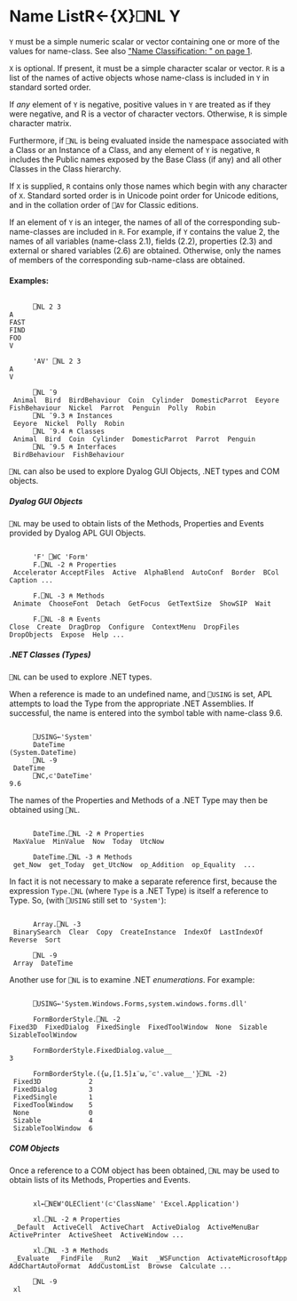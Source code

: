 



<h1 class="heading"><span class="name">Name List</span><span class="command">R←{X}⎕NL Y</span></h1>

`Y` must be a simple numeric scalar or vector containing one or more of the values for name-class.  See also ["Name Classification: " on page 1](nc.md).


`X` is optional. If present, it must be a simple character scalar or vector. `R` is a list of the names of active objects whose name-class is included in `Y` in standard sorted order.


If *any* element of `Y` is negative, positive values in `Y` are treated as if they were negative, and R is a vector of character vectors. Otherwise, `R` is simple character matrix.


Furthermore, if `⎕NL` is being evaluated inside the namespace associated with a Class or an Instance of a Class, and any element of `Y` is negative, `R` includes the Public names exposed by the Base Class (if any) and all other Classes in the Class hierarchy.


If `X` is supplied, `R` contains only those names which begin with any character of `X`. Standard sorted order is in Unicode point order for Unicode editions, and in the collation order of `⎕AV` for Classic editions.


If an element of `Y` is an integer, the names of all of the corresponding sub-name-classes are included in `R`. For example, if `Y` contains the value 2, the names of all variables (name-class 2.1), fields (2.2), properties (2.3) and external or shared variables (2.6) are obtained. Otherwise, only the names of members of the corresponding sub-name-class are obtained.

#### Examples:
```apl

      ⎕NL 2 3
A
FAST
FIND
FOO
V

      'AV' ⎕NL 2 3
A
V

      ⎕NL ¯9
 Animal  Bird  BirdBehaviour  Coin  Cylinder  DomesticParrot  Eeyore  FishBehaviour  Nickel  Parrot  Penguin  Polly  Robin 
      ⎕NL ¯9.3 ⍝ Instances
 Eeyore  Nickel  Polly  Robin 
      ⎕NL ¯9.4 ⍝ Classes
 Animal  Bird  Coin  Cylinder  DomesticParrot  Parrot  Penguin
      ⎕NL ¯9.5 ⍝ Interfaces
 BirdBehaviour  FishBehaviour
```


`⎕NL` can also be used to explore Dyalog GUI Objects, .NET types and COM objects.

##### Dyalog GUI Objects


`⎕NL` may be used to obtain lists of the Methods, Properties and Events provided by Dyalog APL GUI Objects.
```apl

      'F' ⎕WC 'Form'
      F.⎕NL -2 ⍝ Properties
 Accelerator AcceptFiles  Active  AlphaBlend  AutoConf  Border  BCol  Caption ...

      F.⎕NL -3 ⍝ Methods
 Animate  ChooseFont  Detach  GetFocus  GetTextSize  ShowSIP  Wait

      F.⎕NL -8 ⍝ Events
Close  Create  DragDrop  Configure  ContextMenu  DropFiles  DropObjects  Expose  Help ...
```

##### .NET Classes (Types)


`⎕NL` can be used to explore .NET types.


When a reference is made to an undefined name, and `⎕USING` is set, APL attempts to load the Type from the appropriate .NET Assemblies. If successful, the name is entered into the symbol table with name-class 9.6.
```apl

      ⎕USING←'System'
      DateTime
(System.DateTime)
      ⎕NL -9
 DateTime
      ⎕NC,⊂'DateTime'
9.6
```


The names of the Properties and Methods of a .NET Type may then be obtained using `⎕NL`.
```apl

      DateTime.⎕NL -2 ⍝ Properties
 MaxValue  MinValue  Now  Today  UtcNow 

      DateTime.⎕NL -3 ⍝ Methods
 get_Now  get_Today  get_UtcNow  op_Addition  op_Equality  ...
```


In fact it is not necessary to make a separate reference first, because the expression `Type.⎕NL` (where `Type` is a .NET Type) is itself a reference to Type. So, (with `⎕USING` still set to `'System'`):
```apl

      Array.⎕NL -3
 BinarySearch  Clear  Copy  CreateInstance  IndexOf  LastIndexOf  Reverse  Sort

      ⎕NL -9
 Array  DateTime
```



Another use for `⎕NL` is to examine .NET *enumerations*. For example:
```apl

      ⎕USING←'System.Windows.Forms,system.windows.forms.dll'

      FormBorderStyle.⎕NL -2
Fixed3D  FixedDialog  FixedSingle  FixedToolWindow  None  Sizable  SizableToolWindow 

      FormBorderStyle.FixedDialog.value__
3

      FormBorderStyle.({⍵,[1.5]⍎¨⍵,¨⊂'.value__'}⎕NL -2)
 Fixed3D            2
 FixedDialog        3
 FixedSingle        1
 FixedToolWindow    5
 None               0
 Sizable            4
 SizableToolWindow  6
```



##### COM Objects


Once a reference to a COM object has been obtained, `⎕NL` may be used to obtain lists of its Methods, Properties and Events.
```apl

      xl←⎕NEW'OLEClient'(⊂'ClassName' 'Excel.Application')

      xl.⎕NL -2 ⍝ Properties
 _Default  ActiveCell  ActiveChart  ActiveDialog  ActiveMenuBar  ActivePrinter  ActiveSheet  ActiveWindow ...

      xl.⎕NL -3 ⍝ Methods
 _Evaluate  _FindFile  _Run2  _Wait  _WSFunction  ActivateMicrosoftApp  AddChartAutoFormat  AddCustomList  Browse  Calculate ...

      ⎕NL -9
 xl
```



